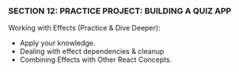 ### SECTION 12: PRACTICE PROJECT: BUILDING A QUIZ APP

Working with Effects (Practice & Dive Deeper):

- Apply your knowledge.
- Dealing with effect dependencies & cleanup
- Combining Effects with Other React Concepts. 

###
